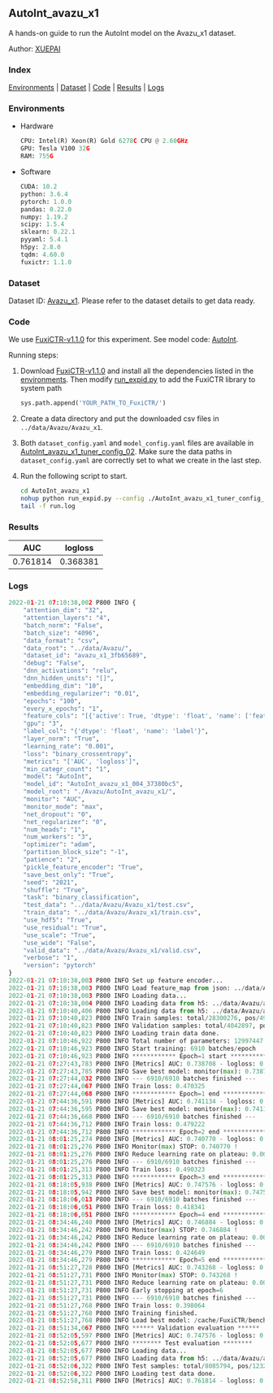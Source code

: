 ## AutoInt_avazu_x1

A hands-on guide to run the AutoInt model on the Avazu_x1 dataset.

Author: [XUEPAI](https://github.com/xue-pai)

### Index
[Environments](#Environments) | [Dataset](#Dataset) | [Code](#Code) | [Results](#Results) | [Logs](#Logs)

### Environments
+ Hardware

  ```python
  CPU: Intel(R) Xeon(R) Gold 6278C CPU @ 2.60GHz
  GPU: Tesla V100 32G
  RAM: 755G

  ```

+ Software

  ```python
  CUDA: 10.2
  python: 3.6.4
  pytorch: 1.0.0
  pandas: 0.22.0
  numpy: 1.19.2
  scipy: 1.5.4
  sklearn: 0.22.1
  pyyaml: 5.4.1
  h5py: 2.8.0
  tqdm: 4.60.0
  fuxictr: 1.1.0

  ```

### Dataset
Dataset ID: [Avazu_x1](https://github.com/openbenchmark/BARS/blob/master/ctr_prediction/datasets/Avazu/README.md#Avazu_x1). Please refer to the dataset details to get data ready.

### Code

We use [FuxiCTR-v1.1.0](fuxictr_url) for this experiment. See model code: [AutoInt](https://github.com/xue-pai/FuxiCTR/blob/v1.1.0/fuxictr/pytorch/models/AutoInt.py).

Running steps:

1. Download [FuxiCTR-v1.1.0](fuxictr_url) and install all the dependencies listed in the [environments](#environments). Then modify [run_expid.py](./run_expid.py#L5) to add the FuxiCTR library to system path
    
    ```python
    sys.path.append('YOUR_PATH_TO_FuxiCTR/')
    ```

2. Create a data directory and put the downloaded csv files in `../data/Avazu/Avazu_x1`.

3. Both `dataset_config.yaml` and `model_config.yaml` files are available in [AutoInt_avazu_x1_tuner_config_02](./AutoInt_avazu_x1_tuner_config_02). Make sure the data paths in `dataset_config.yaml` are correctly set to what we create in the last step.

4. Run the following script to start.

    ```bash
    cd AutoInt_avazu_x1
    nohup python run_expid.py --config ./AutoInt_avazu_x1_tuner_config_02 --expid AutoInt_avazu_x1_004_37380bc5 --gpu 0 > run.log &
    tail -f run.log
    ```

### Results

| AUC | logloss  |
|:--------------------:|:--------------------:|
| 0.761814 | 0.368381  |


### Logs
```python
2022-01-21 07:10:38,002 P800 INFO {
    "attention_dim": "32",
    "attention_layers": "4",
    "batch_norm": "False",
    "batch_size": "4096",
    "data_format": "csv",
    "data_root": "../data/Avazu/",
    "dataset_id": "avazu_x1_3fb65689",
    "debug": "False",
    "dnn_activations": "relu",
    "dnn_hidden_units": "[]",
    "embedding_dim": "10",
    "embedding_regularizer": "0.01",
    "epochs": "100",
    "every_x_epochs": "1",
    "feature_cols": "[{'active': True, 'dtype': 'float', 'name': ['feat_1', 'feat_2', 'feat_3', 'feat_4', 'feat_5', 'feat_6', 'feat_7', 'feat_8', 'feat_9', 'feat_10', 'feat_11', 'feat_12', 'feat_13', 'feat_14', 'feat_15', 'feat_16', 'feat_17', 'feat_18', 'feat_19', 'feat_20', 'feat_21', 'feat_22'], 'type': 'categorical'}]",
    "gpu": "3",
    "label_col": "{'dtype': 'float', 'name': 'label'}",
    "layer_norm": "True",
    "learning_rate": "0.001",
    "loss": "binary_crossentropy",
    "metrics": "['AUC', 'logloss']",
    "min_categr_count": "1",
    "model": "AutoInt",
    "model_id": "AutoInt_avazu_x1_004_37380bc5",
    "model_root": "./Avazu/AutoInt_avazu_x1/",
    "monitor": "AUC",
    "monitor_mode": "max",
    "net_dropout": "0",
    "net_regularizer": "0",
    "num_heads": "1",
    "num_workers": "3",
    "optimizer": "adam",
    "partition_block_size": "-1",
    "patience": "2",
    "pickle_feature_encoder": "True",
    "save_best_only": "True",
    "seed": "2021",
    "shuffle": "True",
    "task": "binary_classification",
    "test_data": "../data/Avazu/Avazu_x1/test.csv",
    "train_data": "../data/Avazu/Avazu_x1/train.csv",
    "use_hdf5": "True",
    "use_residual": "True",
    "use_scale": "True",
    "use_wide": "False",
    "valid_data": "../data/Avazu/Avazu_x1/valid.csv",
    "verbose": "1",
    "version": "pytorch"
}
2022-01-21 07:10:38,003 P800 INFO Set up feature encoder...
2022-01-21 07:10:38,003 P800 INFO Load feature_map from json: ../data/Avazu/avazu_x1_3fb65689/feature_map.json
2022-01-21 07:10:38,003 P800 INFO Loading data...
2022-01-21 07:10:38,004 P800 INFO Loading data from h5: ../data/Avazu/avazu_x1_3fb65689/train.h5
2022-01-21 07:10:40,406 P800 INFO Loading data from h5: ../data/Avazu/avazu_x1_3fb65689/valid.h5
2022-01-21 07:10:40,823 P800 INFO Train samples: total/28300276, pos/4953382, neg/23346894, ratio/17.50%, blocks/1
2022-01-21 07:10:40,823 P800 INFO Validation samples: total/4042897, pos/678699, neg/3364198, ratio/16.79%, blocks/1
2022-01-21 07:10:40,823 P800 INFO Loading train data done.
2022-01-21 07:10:46,922 P800 INFO Total number of parameters: 12997447.
2022-01-21 07:10:46,923 P800 INFO Start training: 6910 batches/epoch
2022-01-21 07:10:46,923 P800 INFO ************ Epoch=1 start ************
2022-01-21 07:27:43,783 P800 INFO [Metrics] AUC: 0.738708 - logloss: 0.399528
2022-01-21 07:27:43,785 P800 INFO Save best model: monitor(max): 0.738708
2022-01-21 07:27:44,032 P800 INFO --- 6910/6910 batches finished ---
2022-01-21 07:27:44,067 P800 INFO Train loss: 0.470325
2022-01-21 07:27:44,068 P800 INFO ************ Epoch=1 end ************
2022-01-21 07:44:36,591 P800 INFO [Metrics] AUC: 0.741134 - logloss: 0.398834
2022-01-21 07:44:36,595 P800 INFO Save best model: monitor(max): 0.741134
2022-01-21 07:44:36,668 P800 INFO --- 6910/6910 batches finished ---
2022-01-21 07:44:36,712 P800 INFO Train loss: 0.479222
2022-01-21 07:44:36,712 P800 INFO ************ Epoch=2 end ************
2022-01-21 08:01:25,274 P800 INFO [Metrics] AUC: 0.740770 - logloss: 0.398918
2022-01-21 08:01:25,276 P800 INFO Monitor(max) STOP: 0.740770 !
2022-01-21 08:01:25,276 P800 INFO Reduce learning rate on plateau: 0.000100
2022-01-21 08:01:25,276 P800 INFO --- 6910/6910 batches finished ---
2022-01-21 08:01:25,313 P800 INFO Train loss: 0.490323
2022-01-21 08:01:25,313 P800 INFO ************ Epoch=3 end ************
2022-01-21 08:18:05,938 P800 INFO [Metrics] AUC: 0.747576 - logloss: 0.395330
2022-01-21 08:18:05,942 P800 INFO Save best model: monitor(max): 0.747576
2022-01-21 08:18:06,013 P800 INFO --- 6910/6910 batches finished ---
2022-01-21 08:18:06,051 P800 INFO Train loss: 0.418341
2022-01-21 08:18:06,051 P800 INFO ************ Epoch=4 end ************
2022-01-21 08:34:46,240 P800 INFO [Metrics] AUC: 0.746884 - logloss: 0.395974
2022-01-21 08:34:46,242 P800 INFO Monitor(max) STOP: 0.746884 !
2022-01-21 08:34:46,242 P800 INFO Reduce learning rate on plateau: 0.000010
2022-01-21 08:34:46,242 P800 INFO --- 6910/6910 batches finished ---
2022-01-21 08:34:46,279 P800 INFO Train loss: 0.424649
2022-01-21 08:34:46,279 P800 INFO ************ Epoch=5 end ************
2022-01-21 08:51:27,728 P800 INFO [Metrics] AUC: 0.743268 - logloss: 0.398538
2022-01-21 08:51:27,731 P800 INFO Monitor(max) STOP: 0.743268 !
2022-01-21 08:51:27,731 P800 INFO Reduce learning rate on plateau: 0.000001
2022-01-21 08:51:27,731 P800 INFO Early stopping at epoch=6
2022-01-21 08:51:27,731 P800 INFO --- 6910/6910 batches finished ---
2022-01-21 08:51:27,768 P800 INFO Train loss: 0.398064
2022-01-21 08:51:27,768 P800 INFO Training finished.
2022-01-21 08:51:27,768 P800 INFO Load best model: /cache/FuxiCTR/benchmarks/Avazu/AutoInt_avazu_x1/avazu_x1_3fb65689/AutoInt_avazu_x1_004_37380bc5.model
2022-01-21 08:51:34,067 P800 INFO ****** Validation evaluation ******
2022-01-21 08:52:05,597 P800 INFO [Metrics] AUC: 0.747576 - logloss: 0.395330
2022-01-21 08:52:05,677 P800 INFO ******** Test evaluation ********
2022-01-21 08:52:05,677 P800 INFO Loading data...
2022-01-21 08:52:05,677 P800 INFO Loading data from h5: ../data/Avazu/avazu_x1_3fb65689/test.h5
2022-01-21 08:52:06,322 P800 INFO Test samples: total/8085794, pos/1232985, neg/6852809, ratio/15.25%, blocks/1
2022-01-21 08:52:06,322 P800 INFO Loading test data done.
2022-01-21 08:52:58,311 P800 INFO [Metrics] AUC: 0.761814 - logloss: 0.368381

```
